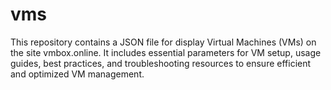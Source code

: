 # vms
This repository contains a JSON file for display Virtual Machines (VMs) on the site vmbox.online. It includes essential parameters for VM setup, usage guides, best practices, and troubleshooting resources to ensure efficient and optimized VM management.
